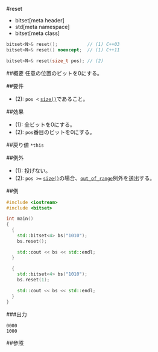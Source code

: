 #reset
* bitset[meta header]
* std[meta namespace]
* bitset[meta class]

```cpp
bitset<N>& reset();           // (1) C++03
bitset<N>& reset() noexcept;  // (1) C++11

bitset<N>& reset(size_t pos); // (2)
```

##概要
任意の位置のビットを0にする。


##要件
- (2): `pos <` [`size()`](./size.md)であること。


##効果
- (1): 全ビットを0にする。
- (2): `pos`番目のビットを0にする。


##戻り値
`*this`


##例外
- (1): 投げない。
- (2): `pos >=` [`size()`](./size.md)の場合、[`out_of_range`](/reference/stdexcept.md)例外を送出する。


##例
```cpp
#include <iostream>
#include <bitset>

int main()
{
  {
    std::bitset<4> bs("1010");
    bs.reset();

    std::cout << bs << std::endl;
  }

  {
    std::bitset<4> bs("1010");
    bs.reset(1);

    std::cout << bs << std::endl;
  }
}
```

###出力
```
0000
1000
```


##参照

